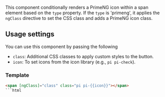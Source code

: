 
This component conditionally renders a PrimeNG icon within a span element based on the `type` property. If the `type` is 'primeng', it applies the `ngClass` directive to set the CSS class and adds a PrimeNG icon class.

## Usage settings

You can use this component by passing the following  
- `class`: Additional CSS classes to apply custom styles to the button. 
- `icon`: To set icons from the icon library (e.g., `pi pi-check`).



### Template
```html
<span [ngClass]="class" class="pi pi-{{icon}}"></span>
```html